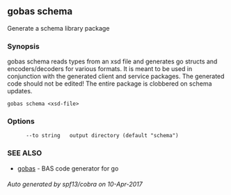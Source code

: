 ---
---
## gobas schema

Generate a schema library package

### Synopsis



gobas schema reads types from an xsd file and generates go structs and
encoders/decoders for various formats.  It is meant to be used in conjunction 
with the generated client and service packages.  The generated code should
not be edited!  The entire package is clobbered on schema updates.

```
gobas schema <xsd-file>
```

### Options

```
      --to string   output directory (default "schema")
```

### SEE ALSO
* [gobas](gobas)	 - BAS code generator for go

###### Auto generated by spf13/cobra on 10-Apr-2017
